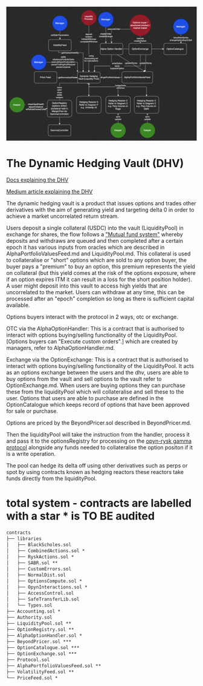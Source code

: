 ![Rysk Architecture](../../../images/RyskArchitecture.png) 

# The Dynamic Hedging Vault (DHV)

[Docs explaining the DHV](https://docs.rysk.finance/getting-started/dynamic-hedging-vault-dhv) 

[Medium article explaining the DHV](https://medium.com/@rysk-finance/looking-under-the-hood-of-rysks-dynamic-hedging-vault-e059e1b87e41)

The dynamic hedging vault is a product that issues options and trades other derivatives with the aim of generating yield and targeting delta 0 in order to achieve a market uncorrelated return stream. 

Users deposit a single collateral (USDC) into the vault (LiquidityPool) in exchange for shares, the flow follows a ["Mutual fund system"](https://bejewled-egret-22c.notion.site/Mutual-Fund-Mechamism-Explainer-768912673cf946f4a99c3b833d830389) whereby deposits and withdraws are queued and then completed after a certain epoch it has various inputs from oracles which are described in AlphaPortfolioValuesFeed.md and LiquidityPool.md. This collateral is used to collateralise or "short" options which are sold to any option buyer, the buyer pays a "premium" to buy an option, this premium represents the yield on collateral (but this yield comes at the risk of the options exposure, where if an option expires ITM it can result in a loss for the short position holder). A user might deposit into this vault to access high yields that are uncorrelated to the market. Users can withdraw at any time, this can be processed after an "epoch" completion so long as there is sufficient capital available.

Options buyers interact with the protocol in 2 ways, otc or exchange. 

OTC via the AlphaOptionHandler: This is a contract that is authorised to interact with options buying/selling functionality of the LiquidityPool. [Options buyers can "Execute custom orders".] which are created by managers, refer to AlphaOptionHandler.md.

Exchange via the OptionExchange: This is a contract that is authorised to interact with options buying/selling functionality of the LiquidityPool. It acts as an options exchange between the users and the dhv, users are able to buy options from the vault and sell options to the vault refer to OptionExchange.md. When users are buying options they can purchase these from the liquidityPool which will collateralise and sell these to the user. Options that users are able to purchase are defined in the OptionCatalogue which keeps record of options that have been approved for sale or purchase.


Options are priced by the BeyondPricer.sol described in BeyondPricer.md.

Then the liquidityPool will take the instruction from the handler, process it and pass it to the optionsRegistry for processing on the [opyn-rysk gamma protocol](https://github.com/rysk-finance/GammaProtocol) alongside any funds needed to collateralise the option positon if it is a write operation.

The pool can hedge its delta off using other derivatives such as perps or spot by using contracts known as hedging reactors these reactors take funds directly from the liquidityPool.


# total system - contracts are labelled with a star * is TO BE audited

```
contracts
├── libraries
│   ├── BlackScholes.sol
│   ├── CombinedActions.sol * 
│   ├── RyskActions.sol *
│   ├── SABR.sol **
│   ├── CustomErrors.sol
│   ├── NormalDist.sol
│   ├── OptionsCompute.sol *
│   ├── OpynInteractions.sol *
│   ├── AccessControl.sol
│   ├── SafeTransferLib.sol
│   └── Types.sol
├── Accounting.sol *
├── Authority.sol
├── LiquidityPool.sol **
├── OptionRegistry.sol **
├── AlphaOptionHandler.sol *
├── BeyondPricer.sol ***
├── OptionCatalogue.sol ***
├── OptionExchange.sol ***
├── Protocol.sol
├── AlphaPortfolioValuesFeed.sol **
├── VolatilityFeed.sol **
└── PriceFeed.sol *
```
